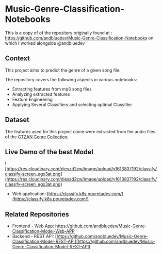# Music-Genre-Classification-Notebooks

This is a copy of of the repository originally found at : https://github.com/andbluedev/Music-Genre-Classification-Notebooks on which I worked alongside @andbluedev

## Context

This project aims to predict the genre of a given song file. 

The repository covers the following aspects in various notebooks: 
- Extracting features from mp3 song files
- Analyzing extracted features
- Feature Engineering
- Applying Several Classifiers and selecting optimal Classifier


## Dataset

The features used for this project come were extracted from the audio files of the [GTZAN Genre Collection](https://www.kaggle.com/carlthome/gtzan-genre-collection).


## Live Demo of the best Model

![https://res.cloudinary.com/djeszd2cw/image/upload/v1613837192/classify/classify-screen_egx3at.png](https://res.cloudinary.com/djeszd2cw/image/upload/v1613837192/classify/classify-screen_egx3at.png)

- Web application: [https://classify.k8s.pouretadev.com/](https://classify.k8s.pouretadev.com/)

## Related Repositories

- Frontend - Web App: [https://github.com/andbluedev/Music-Genre-Classification-Model-Web-APP ](https://github.com/andbluedev/Music-Genre-Classification-Model-Web-APP)
- Backend - REST API: [https://github.com/andbluedev/Music-Genre-Classification-Model-REST-API](https://github.com/andbluedev/Music-Genre-Classification-Model-REST-API)
